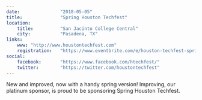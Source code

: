 ```yaml
---
date:               "2018-05-05"
title:              "Spring Houston Techfest"
location:           
    title:          "San Jacinto College Central"
    city:           "Pasadena, TX"
links:    
    www: "http://www.houstontechfest.com"
    registration:   "https://www.eventbrite.com/e/houston-techfest-spring-2018-tickets-43314704447"
social:
    facebook:       "https://www.facebook.com/htechfest/"
    twitter:        "https://twitter.com/houstontechfest"
---
```

New and improved, now with a handy spring version! Improving, our platinum sponsor, is proud to be sponsoring Spring Houston Techfest.